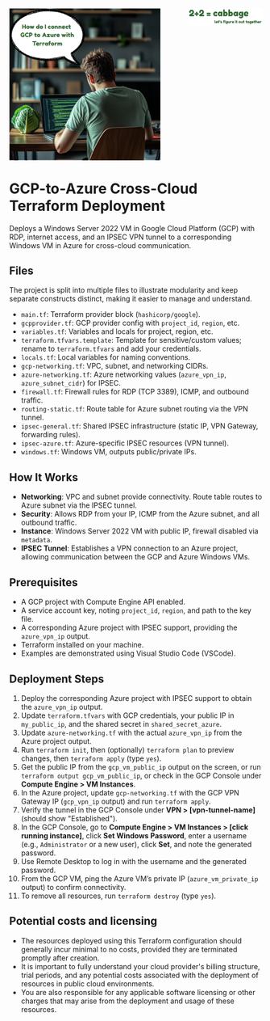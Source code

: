 <img align="right" width="150" src="https://github.com/2plus2cabbage/2plus2cabbage/blob/main/images/2plus2cabbage.png">

<img src="https://github.com/2plus2cabbage/2plus2cabbage/blob/main/images/gcp-to-azure.png" alt="gcp-to-azure" width="300" align="left">
<br clear="left">

# GCP-to-Azure Cross-Cloud Terraform Deployment

Deploys a Windows Server 2022 VM in Google Cloud Platform (GCP) with RDP, internet access, and an IPSEC VPN tunnel to a corresponding Windows VM in Azure for cross-cloud communication.

## Files
The project is split into multiple files to illustrate modularity and keep separate constructs distinct, making it easier to manage and understand.
- `main.tf`: Terraform provider block (`hashicorp/google`).
- `gcpprovider.tf`: GCP provider config with `project_id`, `region`, etc.
- `variables.tf`: Variables and locals for project, region, etc.
- `terraform.tfvars.template`: Template for sensitive/custom values; rename to `terraform.tfvars` and add your credentials.
- `locals.tf`: Local variables for naming conventions.
- `gcp-networking.tf`: VPC, subnet, and networking CIDRs.
- `azure-networking.tf`: Azure networking values (`azure_vpn_ip`, `azure_subnet_cidr`) for IPSEC.
- `firewall.tf`: Firewall rules for RDP (TCP 3389), ICMP, and outbound traffic.
- `routing-static.tf`: Route table for Azure subnet routing via the VPN tunnel.
- `ipsec-general.tf`: Shared IPSEC infrastructure (static IP, VPN Gateway, forwarding rules).
- `ipsec-azure.tf`: Azure-specific IPSEC resources (VPN tunnel).
- `windows.tf`: Windows VM, outputs public/private IPs.

## How It Works
- **Networking**: VPC and subnet provide connectivity. Route table routes to Azure subnet via the IPSEC tunnel.
- **Security**: Allows RDP from your IP, ICMP from the Azure subnet, and all outbound traffic.
- **Instance**: Windows Server 2022 VM with public IP, firewall disabled via `metadata`.
- **IPSEC Tunnel**: Establishes a VPN connection to an Azure project, allowing communication between the GCP and Azure Windows VMs.

## Prerequisites
- A GCP project with Compute Engine API enabled.
- A service account key, noting `project_id`, `region`, and path to the key file.
- A corresponding Azure project with IPSEC support, providing the `azure_vpn_ip` output.
- Terraform installed on your machine.
- Examples are demonstrated using Visual Studio Code (VSCode).

## Deployment Steps
1. Deploy the corresponding Azure project with IPSEC support to obtain the `azure_vpn_ip` output.
2. Update `terraform.tfvars` with GCP credentials, your public IP in `my_public_ip`, and the shared secret in `shared_secret_azure`.
3. Update `azure-networking.tf` with the actual `azure_vpn_ip` from the Azure project output.
4. Run `terraform init`, then (optionally) `terraform plan` to preview changes, then `terraform apply` (type `yes`).
5. Get the public IP from the `gcp_vm_public_ip` output on the screen, or run `terraform output gcp_vm_public_ip`, or check in the GCP Console under **Compute Engine > VM Instances**.
6. In the Azure project, update `gcp-networking.tf` with the GCP VPN Gateway IP (`gcp_vpn_ip` output) and run `terraform apply`.
7. Verify the tunnel in the GCP Console under **VPN > [vpn-tunnel-name]** (should show "Established").
8. In the GCP Console, go to **Compute Engine > VM Instances > [click running instance]**, click **Set Windows Password**, enter a username (e.g., `Administrator` or a new user), click **Set**, and note the generated password.
9. Use Remote Desktop to log in with the username and the generated password.
10. From the GCP VM, ping the Azure VM’s private IP (`azure_vm_private_ip` output) to confirm connectivity.
11. To remove all resources, run `terraform destroy` (type `yes`).

## Potential costs and licensing
- The resources deployed using this Terraform configuration should generally incur minimal to no costs, provided they are terminated promptly after creation.
- It is important to fully understand your cloud provider's billing structure, trial periods, and any potential costs associated with the deployment of resources in public cloud environments.
- You are also responsible for any applicable software licensing or other charges that may arise from the deployment and usage of these resources.